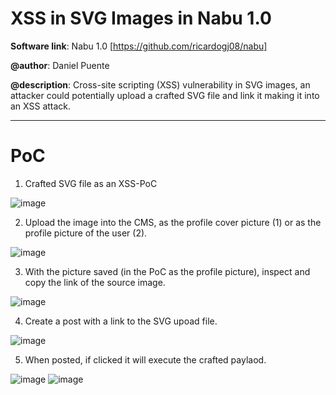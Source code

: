 # XSS in SVG Images in Nabu 1.0

**Software link**: Nabu 1.0 [https://github.com/ricardogj08/nabu]

**@author**: Daniel Puente

**@description**: Cross-site scripting (XSS) vulnerability in SVG images,  an attacker could potentially upload a crafted SVG file and link it making it into an XSS attack.

---
# PoC

1. Crafted SVG file as an XSS-PoC

![image](https://github.com/dd3x3r/XSS-Nabu/assets/74184545/77fbff42-2e6c-4977-bd50-8b84efb93e3f)

2. Upload the image into the CMS, as the profile cover picture (1) or as the profile picture of the user (2).

![image](https://github.com/dd3x3r/XSS-Nabu/assets/74184545/ff6dda63-2779-4895-9246-f438754fcb59)


3. With the picture saved (in the PoC as the profile picture), inspect and copy the link of the source image.

![image](https://github.com/dd3x3r/XSS-Nabu/assets/74184545/65036b46-ad69-4617-9057-2af0ad24a6e6)


4. Create a post with a link to the SVG upoad file.

![image](https://github.com/dd3x3r/XSS-Nabu/assets/74184545/8834ec55-b56d-477b-b84f-e526333148b2)


5. When posted, if clicked it will execute the crafted paylaod.

![image](https://github.com/dd3x3r/XSS-Nabu/assets/74184545/d4525f55-6ab4-4bab-afe6-aac2d18ba8ac)
![image](https://github.com/dd3x3r/XSS-Nabu/assets/74184545/e8a18003-51f7-4490-8aaf-9348698999b2)



